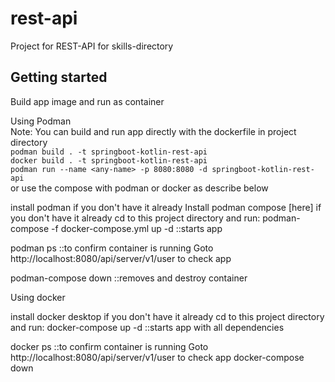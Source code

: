 # rest-api

Project for REST-API for skills-directory

## Getting started

Build app image and run as container

Using Podman
<br>Note: You can build and run app directly with the dockerfile in project directory
<br>```podman build . -t springboot-kotlin-rest-api```
<br>```docker build . -t springboot-kotlin-rest-api```
<br>```podman run --name <any-name> -p 8080:8080 -d springboot-kotlin-rest-api```
<br> or use the compose with podman or docker as describe below

install podman if you don't have it already
Install podman compose [here] if you don't have it already
cd to this project directory and
run: podman-compose -f docker-compose.yml up -d ::starts app

podman ps ::to confirm container is running
Goto http://localhost:8080/api/server/v1/user to check app

podman-compose down ::removes and destroy container



Using docker

install docker desktop if you don't have it already
cd to this project directory and run: docker-compose up -d ::starts app with all dependencies

docker ps ::to confirm container is running
Goto http://localhost:8080/api/server/v1/user to check app
docker-compose down